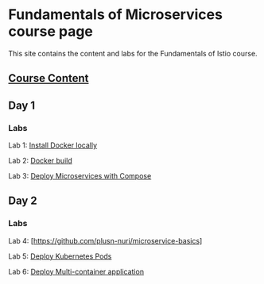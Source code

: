 # Fundamentals of Microservices course page 

This site contains the content and labs for the Fundamentals of Istio course. 

## [Course Content](http://bit.ly/fun-istio-slides)

## Day 1 

### Labs

Lab 1: [Install Docker locally](labs/01-docker-daemon)

Lab 2: [Docker build](labs/02-docker-build/)   

Lab 3: [Deploy Microservices with Compose](labs/03-compose) 



## Day 2

### Labs 
Lab 4: [https://github.com/plusn-nuri/microservice-basics]

Lab 5: [Deploy Kubernetes Pods](labs/04-pods)

Lab 6: [Deploy Multi-container application](labs/05-multi)
